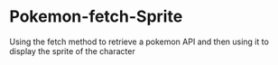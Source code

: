 # Pokemon-fetch-Sprite
Using the fetch method to retrieve a pokemon API and then using it to display the sprite of the character

